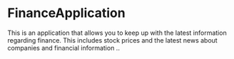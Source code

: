 # FinanceApplication
This is an application that allows you to keep up with the latest information regarding finance. This includes stock prices and the latest news about companies and financial information
..
